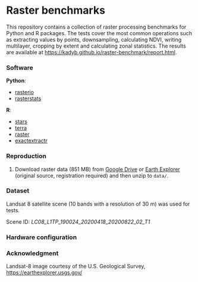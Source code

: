 # Raster benchmarks
This repository contains a collection of raster processing benchmarks for Python and R packages.
The tests cover the most common operations such as extracting values by points, downsampling, calculating NDVI, writing multilayer, cropping by extent and calculating zonal statistics.
The results are available at https://kadyb.github.io/raster-benchmark/report.html.

### Software
**Python**:
- [rasterio](https://github.com/mapbox/rasterio)
- [rasterstats](https://github.com/perrygeo/python-rasterstats)

**R**:
- [stars](https://github.com/r-spatial/stars)
- [terra](https://github.com/rspatial/terra)
- [raster](https://github.com/rspatial/raster)
- [exactextractr](https://github.com/isciences/exactextractr)

### Reproduction
1. Download raster data (851 MB) from [Google Drive](https://drive.google.com/uc?id=1lzglfQJqlQh9OWT_-czc5L0hQ1AhoR8M&export=download) or [Earth Explorer](https://earthexplorer.usgs.gov/) (original source, registration required) and then unzip to `data/`. 

### Dataset
Landsat 8 satellite scene (10 bands with a resolution of 30 m) was used for tests.

Scene ID: *LC08_L1TP_190024_20200418_20200822_02_T1*

### Hardware configuration

### Acknowledgment
Landsat-8 image courtesy of the U.S. Geological Survey, https://earthexplorer.usgs.gov/

